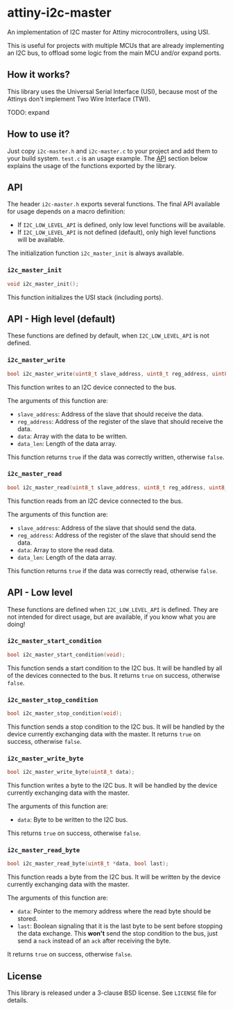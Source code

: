 # attiny-i2c-master

An implementation of I2C master for Attiny microcontrollers, using USI.

This is useful for projects with multiple MCUs that are already implementing an I2C bus, to offload some logic from the main MCU and/or expand ports.


## How it works?

This library uses the Universal Serial Interface (USI), because most of the Attinys don't implement Two Wire Interface (TWI).

TODO: expand


## How to use it?

Just copy `i2c-master.h` and `i2c-master.c` to your project and add them to your build system. `test.c` is an usage example. The [API](#api) section below explains the usage of the functions exported by the library.


## API

The header `i2c-master.h` exports several functions. The final API available for usage depends on a macro definition:

- If `I2C_LOW_LEVEL_API` is defined, only low level functions will be available.
- If `I2C_LOW_LEVEL_API` is not defined (default), only high level functions will be available.

The initialization function `i2c_master_init` is always available.


### `i2c_master_init`

```c
void i2c_master_init();
```

This function initializes the USI stack (including ports).


## API - High level (default)

These functions are defined by default, when `I2C_LOW_LEVEL_API` is not defined.


### `i2c_master_write`

```c
bool i2c_master_write(uint8_t slave_address, uint8_t reg_address, uint8_t *data, size_t data_len);
```

This function writes to an I2C device connected to the bus.

The arguments of this function are:

- `slave_address`: Address of the slave that should receive the data.
- `reg_address`: Address of the register of the slave that should receive the data.
- `data`: Array with the data to be written.
- `data_len`: Length of the data array.

This function returns `true` if the data was correctly written, otherwise `false`.


### `i2c_master_read`

```c
bool i2c_master_read(uint8_t slave_address, uint8_t reg_address, uint8_t *data, size_t data_len);
```

This function reads from an I2C device connected to the bus.

The arguments of this function are:

- `slave_address`: Address of the slave that should send the data.
- `reg_address`: Address of the register of the slave that should send the data.
- `data`: Array to store the read data.
- `data_len`: Length of the data array.

This function returns `true` if the data was correctly read, otherwise `false`.


## API - Low level

These functions are defined when `I2C_LOW_LEVEL_API` is defined. They are not intended for direct usage, but are available, if you know what you are doing!


### `i2c_master_start_condition`

```c
bool i2c_master_start_condition(void);
```

This function sends a start condition to the I2C bus. It will be handled by all of the devices connected to the bus. It returns `true` on success, otherwise `false`.


### `i2c_master_stop_condition`

```c
bool i2c_master_stop_condition(void);
```

This function sends a stop condition to the I2C bus. It will be handled by the device currently exchanging data with the master. It returns `true` on success, otherwise `false`.


### `i2c_master_write_byte`

```c
bool i2c_master_write_byte(uint8_t data);
```

This function writes a byte to the I2C bus. It will be handled by the device currently exchanging data with the master.

The arguments of this function are:

- `data`: Byte to be written to the I2C bus.

This returns `true` on success, otherwise `false`.


### `i2c_master_read_byte`

```c
bool i2c_master_read_byte(uint8_t *data, bool last);
```

This function reads a byte from the I2C bus. It will be written by the device currently exchanging data with the master.

The arguments of this function are:

- `data`: Pointer to the memory address where the read byte should be stored.
- `last`: Boolean signaling that it is the last byte to be sent before stopping the data exchange. This **won't** send the stop condition to the bus, just send a `nack` instead of an `ack` after receiving the byte.

It returns `true` on success, otherwise `false`.


## License

This library is released under a 3-clause BSD license. See `LICENSE` file for details.
